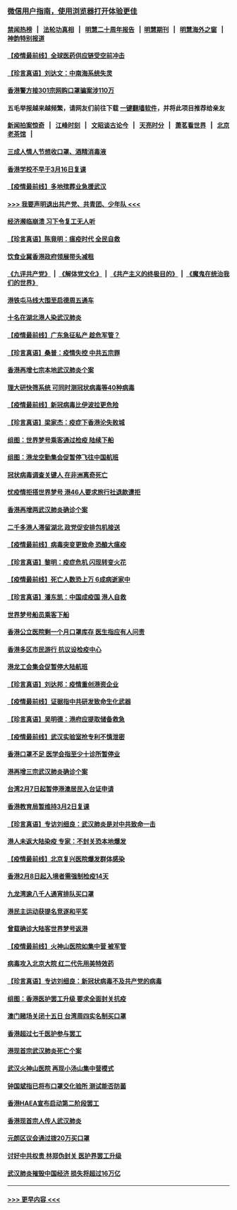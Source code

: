 ### [微信用户指南，使用浏览器打开体验更佳](https://github.com/gfw-breaker/banned-news1/blob/master/indexes/wechat-guide.md?t=0)
#### [禁闻热榜](热点新闻.md?t=0)  &nbsp;&nbsp;|&nbsp;&nbsp; [法轮功真相](https://github.com/gfw-breaker/truth/blob/master/README.md?t=0) &nbsp;&nbsp;|&nbsp;&nbsp; [明慧二十周年报告](https://github.com/gfw-breaker/mh-reports/blob/master/README.md?t=0) &nbsp;&nbsp;|&nbsp;&nbsp;[明慧期刊](https://github.com/gfw-breaker/mh-qikan) &nbsp;&nbsp;|&nbsp;&nbsp; [明慧海外之窗](https://github.com/gfw-breaker/mh-news/blob/master/README.md?t=0) &nbsp;&nbsp;|&nbsp;&nbsp; [神韵特别报道](https://github.com/gfw-breaker/mh-news/blob/master/shenyun.md?t=0)
#### [【疫情最前线】全球医药供应链受空前冲击](../pages/nsc415/n11869614.md?t=02160811) 
#### [【珍言真语】刘达文：中南海系统失灵](../pages/nsc415/n11869465.md?t=02160811) 
#### [香港警方接301宗网购口罩骗案涉110万](../pages/nsc415/n11867572.md?t=02160811) 
#### 五毛举报越来越频繁，请网友们前往下载 [一键翻墙软件](https://github.com/gfw-breaker/ssr-accounts)，并将此项目推荐给亲友
#### [新闻拍案惊奇](https://github.com/gfw-breaker/banned-news1/blob/master/pages/link4.md) &nbsp;&nbsp;|&nbsp;&nbsp; [江峰时刻](https://github.com/gfw-breaker/banned-news1/blob/master/pages/link4.md) &nbsp;&nbsp;|&nbsp;&nbsp; [文昭谈古论今](https://github.com/gfw-breaker/banned-news1/blob/master/pages/link4.md) &nbsp;&nbsp;|&nbsp;&nbsp; [天亮时分](https://github.com/gfw-breaker/banned-news1/blob/master/pages/link4.md) &nbsp;&nbsp;|&nbsp;&nbsp; [萧茗看世界](https://github.com/gfw-breaker/banned-news1/blob/master/pages/link4.md) &nbsp;&nbsp;|&nbsp;&nbsp; [北京老茶馆](https://github.com/gfw-breaker/banned-news1/blob/master/pages/link4.md) &nbsp;&nbsp;|&nbsp;&nbsp; 
#### [三成人情人节想收口罩、酒精消毒液](../pages/nsc415/n11867523.md?t=02160811) 
#### [香港学校不早于3月16日复课](../pages/nsc415/n11867498.md?t=02160811) 
#### [【疫情最前线】多地殡葬业急援武汉](../pages/nsc415/n11866914.md?t=02160811) 
#### [>>> 我要声明退出共产党、共青团、少年队 <<<](https://github.com/begood0513/goodnews/blob/master/quit/letter.md) 
#### [经济濒临崩溃 习下令复工无人听](../pages/nsc415/n11867269.md?t=02160811) 
#### [【珍言真语】陈竟明：瘟疫时代 全民自救](../pages/nsc415/n11866765.md?t=02160811) 
#### [饮食业冀香港政府领展带头减租](../pages/nsc415/n11864876.md?t=02160811) 
#### [《九评共产党》](https://github.com/begood0513/9ping.md/blob/master/README.md) &nbsp;|&nbsp; [《解体党文化》](../../../../jtdwh.md/blob/master/README.md)  &nbsp;|&nbsp; [《共产主义的终极目的》](../../../../gczydzjmd.md/blob/master/README.md) &nbsp;|&nbsp; [《魔鬼在统治我们的世界》](../../../../mgztzwmdsj.md/blob/master/README.md) 
#### [港铁屯马线大围至启德周五通车](../pages/nsc415/n11864842.md?t=02160811) 
#### [十名在湖北港人染武汉肺炎](../pages/nsc415/n11864807.md?t=02160811) 
#### [【疫情最前线】广东急征私产 趁危军管？](../pages/nsc415/n11864205.md?t=02160811) 
#### [【珍言真语】桑普：疫情失控 中共五宗罪](../pages/nsc415/n11864157.md?t=02160811) 
#### [香港再增七宗本地武汉肺炎个案](../pages/nsc415/n11862405.md?t=02160811) 
#### [理大研快筛系统 可同时测冠状病毒等40种病毒](../pages/nsc415/n11862376.md?t=02160811) 
#### [【疫情最前线】新冠病毒比伊波拉更危险](../pages/nsc415/n11862199.md?t=02160811) 
#### [【珍言真语】梁家杰：疫症下香港沦失败城](../pages/nsc415/n11861588.md?t=02160811) 
#### [组图：世界梦号乘客通过检疫 陆续下船](../pages/nsc415/n11858302.md?t=02160811) 
#### [组图：港龙空勤集会促暂停飞往中国航班](../pages/nsc415/n11858190.md?t=02160811) 
#### [冠状病毒调查关键人 在非洲离奇死亡](../pages/nsc415/n11859798.md?t=02160811) 
#### [忧疫情拒搭世界梦号 港46人要求旅行社退款遭拒](../pages/nsc415/n11859849.md?t=02160811) 
#### [香港再增两武汉肺炎确诊个案](../pages/nsc415/n11859833.md?t=02160811) 
#### [二千多港人滞留湖北 政党促安排包机接送](../pages/nsc415/n11859831.md?t=02160811) 
#### [【疫情最前线】病毒突变更致命 恐酿大瘟疫](../pages/nsc415/n11859604.md?t=02160811) 
#### [【珍言真语】黎明：疫症危机 闪现转变火花](../pages/nsc415/n11859199.md?t=02160811) 
#### [【疫情最前线】死亡人数恐上万 6成病逝家中](../pages/nsc415/n11856687.md?t=02160811) 
#### [【珍言真语】潘东凯：中国成疫国 港人自救](../pages/nsc415/n11856962.md?t=02160811) 
#### [世界梦号船员乘客下船](../pages/nsc415/n11856883.md?t=02160811) 
#### [香港公立医院剩一个月口罩库存 医生指应有人问责](../pages/nsc415/n11856875.md?t=02160811) 
#### [香港多区市民游行 抗议设检疫中心](../pages/nsc415/n11856866.md?t=02160811) 
#### [港龙工会集会促暂停大陆航班](../pages/nsc415/n11856840.md?t=02160811) 
#### [【珍言真语】刘达邦：疫情重创港资企业](../pages/nsc415/n11854274.md?t=02160811) 
#### [【疫情最前线】证据指中共研发致命生化武器](../pages/nsc415/n11853087.md?t=02160811) 
#### [【珍言真语】吴明德：港府应提取储备救急](../pages/nsc415/n11852734.md?t=02160811) 
#### [【疫情最前线】武汉实验室抢专利不慎泄密](../pages/nsc415/n11850310.md?t=02160811) 
#### [香港口罩不足 医学会指至少十诊所暂停业](../pages/nsc415/n11850301.md?t=02160811) 
#### [港再增三宗武汉肺炎确诊个案](../pages/nsc415/n11850328.md?t=02160811) 
#### [台湾2月7日起暂停港澳居民入台证申请](../pages/nsc415/n11850304.md?t=02160811) 
#### [香港教育局暂维持3月2日复课](../pages/nsc415/n11850260.md?t=02160811) 
#### [【珍言真语】专访刘细良：武汉肺炎是对中共致命一击](../pages/nsc415/n11849934.md?t=02160811) 
#### [港人未返大陆染疫 专家：不封关恐本地爆发](../pages/nsc415/n11848021.md?t=02160811) 
#### [【疫情最前线】北京复兴医院爆发群体感染](../pages/nsc415/n11847626.md?t=02160811) 
#### [香港2月8日起入境者需强制检疫14天](../pages/nsc415/n11847658.md?t=02160811) 
#### [九龙湾逾八千人通宵排队买口罩](../pages/nsc415/n11847647.md?t=02160811) 
#### [港民主运动获提名竞逐和平奖](../pages/nsc415/n11847633.md?t=02160811) 
#### [曾载确诊大陆客世界梦号返港](../pages/nsc415/n11847608.md?t=02160811) 
#### [【疫情最前线】火神山医院如集中营 被军管](../pages/nsc415/n11847524.md?t=02160811) 
#### [病毒攻入北京大院 红二代先用美特效药](../pages/nsc415/n11847427.md?t=02160811) 
#### [【珍言真语】专访刘细良：新冠状病毒不及共产党的病毒](../pages/nsc415/n11847164.md?t=02160811) 
#### [组图：香港医护罢工升级 要求全面封关抗疫](../pages/nsc415/n11844107.md?t=02160811) 
#### [澳门赌场关闭十五日 台湾周四实名制买口罩](../pages/nsc415/n11845083.md?t=02160811) 
#### [香港超过七千医护参与罢工](../pages/nsc415/n11845051.md?t=02160811) 
#### [港现首宗武汉肺炎死亡个案](../pages/nsc415/n11844998.md?t=02160811) 
#### [武汉火神山医院 再现小汤山集中营模式](../pages/nsc415/n11844763.md?t=02160811) 
#### [钟国斌指已将布口罩交化验所 测试能否防菌](../pages/nsc415/n11842783.md?t=02160811) 
#### [香港HAEA宣布启动第二阶段罢工](../pages/nsc415/n11842723.md?t=02160811) 
#### [香港现首宗人传人武汉肺炎](../pages/nsc415/n11842766.md?t=02160811) 
#### [元朗区议会通过拨20万买口罩](../pages/nsc415/n11842754.md?t=02160811) 
#### [讨好中共权贵 林郑伪封关 医护界罢工升级](../pages/nsc415/n11842359.md?t=02160811) 
#### [武汉肺炎摧毁中国经济 损失将超过16万亿](../pages/nsc415/n11839723.md?t=02160811) 

----
#### [ >>> 更早内容 <<< ](../indexes/nsc415-earlier.md)
